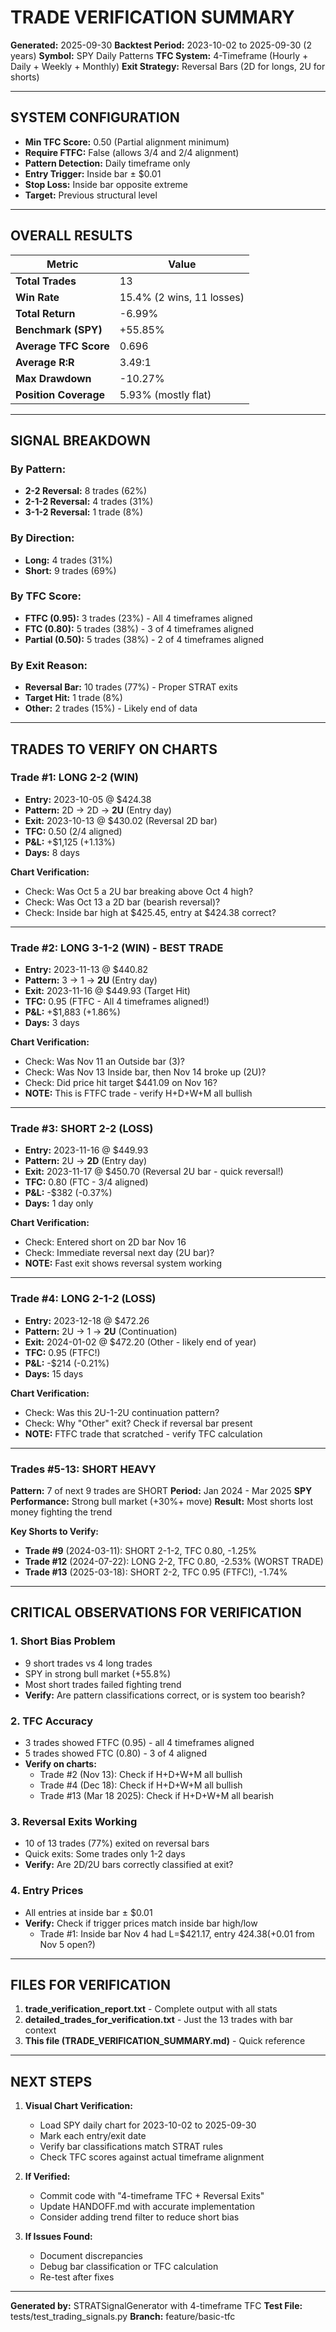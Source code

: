 # TRADE VERIFICATION SUMMARY
**Generated:** 2025-09-30
**Backtest Period:** 2023-10-02 to 2025-09-30 (2 years)
**Symbol:** SPY Daily Patterns
**TFC System:** 4-Timeframe (Hourly + Daily + Weekly + Monthly)
**Exit Strategy:** Reversal Bars (2D for longs, 2U for shorts)

---

## SYSTEM CONFIGURATION

- **Min TFC Score:** 0.50 (Partial alignment minimum)
- **Require FTFC:** False (allows 3/4 and 2/4 alignment)
- **Pattern Detection:** Daily timeframe only
- **Entry Trigger:** Inside bar ± $0.01
- **Stop Loss:** Inside bar opposite extreme
- **Target:** Previous structural level

---

## OVERALL RESULTS

| Metric | Value |
|--------|-------|
| **Total Trades** | 13 |
| **Win Rate** | 15.4% (2 wins, 11 losses) |
| **Total Return** | -6.99% |
| **Benchmark (SPY)** | +55.85% |
| **Average TFC Score** | 0.696 |
| **Average R:R** | 3.49:1 |
| **Max Drawdown** | -10.27% |
| **Position Coverage** | 5.93% (mostly flat) |

---

## SIGNAL BREAKDOWN

### By Pattern:
- **2-2 Reversal:** 8 trades (62%)
- **2-1-2 Reversal:** 4 trades (31%)
- **3-1-2 Reversal:** 1 trade (8%)

### By Direction:
- **Long:** 4 trades (31%)
- **Short:** 9 trades (69%)

### By TFC Score:
- **FTFC (0.95):** 3 trades (23%) - All 4 timeframes aligned
- **FTC (0.80):** 5 trades (38%) - 3 of 4 timeframes aligned
- **Partial (0.50):** 5 trades (38%) - 2 of 4 timeframes aligned

### By Exit Reason:
- **Reversal Bar:** 10 trades (77%) - Proper STRAT exits
- **Target Hit:** 1 trade (8%)
- **Other:** 2 trades (15%) - Likely end of data

---

## TRADES TO VERIFY ON CHARTS

### Trade #1: LONG 2-2 (WIN)
- **Entry:** 2023-10-05 @ $424.38
- **Pattern:** 2D → 2D → **2U** (Entry day)
- **Exit:** 2023-10-13 @ $430.02 (Reversal 2D bar)
- **TFC:** 0.50 (2/4 aligned)
- **P&L:** +$1,125 (+1.13%)
- **Days:** 8 days

**Chart Verification:**
- Check: Was Oct 5 a 2U bar breaking above Oct 4 high?
- Check: Was Oct 13 a 2D bar (bearish reversal)?
- Check: Inside bar high at $425.45, entry at $424.38 correct?

---

### Trade #2: LONG 3-1-2 (WIN) - BEST TRADE
- **Entry:** 2023-11-13 @ $440.82
- **Pattern:** 3 → 1 → **2U** (Entry day)
- **Exit:** 2023-11-16 @ $449.93 (Target Hit)
- **TFC:** 0.95 (FTFC - All 4 timeframes aligned!)
- **P&L:** +$1,883 (+1.86%)
- **Days:** 3 days

**Chart Verification:**
- Check: Was Nov 11 an Outside bar (3)?
- Check: Was Nov 13 Inside bar, then Nov 14 broke up (2U)?
- Check: Did price hit target $441.09 on Nov 16?
- **NOTE:** This is FTFC trade - verify H+D+W+M all bullish

---

### Trade #3: SHORT 2-2 (LOSS)
- **Entry:** 2023-11-16 @ $449.93
- **Pattern:** 2U → **2D** (Entry day)
- **Exit:** 2023-11-17 @ $450.70 (Reversal 2U bar - quick reversal!)
- **TFC:** 0.80 (FTC - 3/4 aligned)
- **P&L:** -$382 (-0.37%)
- **Days:** 1 day only

**Chart Verification:**
- Check: Entered short on 2D bar Nov 16
- Check: Immediate reversal next day (2U bar)?
- **NOTE:** Fast exit shows reversal system working

---

### Trade #4: LONG 2-1-2 (LOSS)
- **Entry:** 2023-12-18 @ $472.26
- **Pattern:** 2U → 1 → **2U** (Continuation)
- **Exit:** 2024-01-02 @ $472.20 (Other - likely end of year)
- **TFC:** 0.95 (FTFC!)
- **P&L:** -$214 (-0.21%)
- **Days:** 15 days

**Chart Verification:**
- Check: Was this 2U-1-2U continuation pattern?
- Check: Why "Other" exit? Check if reversal bar present
- **NOTE:** FTFC trade that scratched - verify TFC calculation

---

### Trades #5-13: SHORT HEAVY
**Pattern:** 7 of next 9 trades are SHORT
**Period:** Jan 2024 - Mar 2025
**SPY Performance:** Strong bull market (+30%+ move)
**Result:** Most shorts lost money fighting the trend

**Key Shorts to Verify:**
- **Trade #9** (2024-03-11): SHORT 2-1-2, TFC 0.80, -1.25%
- **Trade #12** (2024-07-22): LONG 2-2, TFC 0.80, -2.53% (WORST TRADE)
- **Trade #13** (2025-03-18): SHORT 2-2, TFC 0.95 (FTFC!), -1.74%

---

## CRITICAL OBSERVATIONS FOR VERIFICATION

### 1. **Short Bias Problem**
- 9 short trades vs 4 long trades
- SPY in strong bull market (+55.8%)
- Most short trades failed fighting trend
- **Verify:** Are pattern classifications correct, or is system too bearish?

### 2. **TFC Accuracy**
- 3 trades showed FTFC (0.95) - all 4 timeframes aligned
- 5 trades showed FTC (0.80) - 3 of 4 aligned
- **Verify on charts:**
  - Trade #2 (Nov 13): Check if H+D+W+M all bullish
  - Trade #4 (Dec 18): Check if H+D+W+M all bullish
  - Trade #13 (Mar 18 2025): Check if H+D+W+M all bearish

### 3. **Reversal Exits Working**
- 10 of 13 trades (77%) exited on reversal bars
- Quick exits: Some trades only 1-2 days
- **Verify:** Are 2D/2U bars correctly classified at exit?

### 4. **Entry Prices**
- All entries at inside bar ± $0.01
- **Verify:** Check if trigger prices match inside bar high/low
  - Trade #1: Inside bar Nov 4 had L=$421.17, entry $424.38 (+$0.01 from Nov 5 open?)

---

## FILES FOR VERIFICATION

1. **trade_verification_report.txt** - Complete output with all stats
2. **detailed_trades_for_verification.txt** - Just the 13 trades with bar context
3. **This file (TRADE_VERIFICATION_SUMMARY.md)** - Quick reference

---

## NEXT STEPS

1. **Visual Chart Verification:**
   - Load SPY daily chart for 2023-10-02 to 2025-09-30
   - Mark each entry/exit date
   - Verify bar classifications match STRAT rules
   - Check TFC scores against actual timeframe alignment

2. **If Verified:**
   - Commit code with "4-timeframe TFC + Reversal Exits"
   - Update HANDOFF.md with accurate implementation
   - Consider adding trend filter to reduce short bias

3. **If Issues Found:**
   - Document discrepancies
   - Debug bar classification or TFC calculation
   - Re-test after fixes

---

**Generated by:** STRATSignalGenerator with 4-timeframe TFC
**Test File:** tests/test_trading_signals.py
**Branch:** feature/basic-tfc
